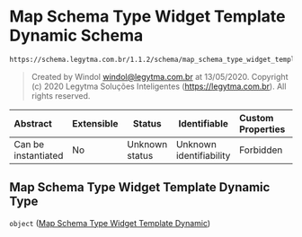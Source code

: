 # Map Schema Type Widget Template Dynamic Schema

```txt
https://schema.legytma.com.br/1.1.2/schema/map_schema_type_widget_template_dynamic.schema.json
```




> Created by Windol [windol@legytma.com.br](mailto:windol@legytma.com.br) at 13/05/2020.
> Copyright (c) 2020 Legytma Soluções Inteligentes (<https://legytma.com.br>). All rights reserved.
>

| Abstract            | Extensible | Status         | Identifiable            | Custom Properties | Additional Properties | Access Restrictions | Defined In                                                                                                                                  |
| :------------------ | ---------- | -------------- | ----------------------- | :---------------- | --------------------- | ------------------- | ------------------------------------------------------------------------------------------------------------------------------------------- |
| Can be instantiated | No         | Unknown status | Unknown identifiability | Forbidden         | Allowed               | none                | [map_schema_type_widget_template_dynamic.schema.json](../schema/map_schema_type_widget_template_dynamic.schema.json) |

## Map Schema Type Widget Template Dynamic Type

`object` ([Map Schema Type Widget Template Dynamic](map_schema_type_widget_template_dynamic.md))
